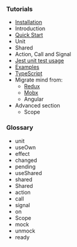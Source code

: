 ### Tutorials

+ [Installation](./installation.md)
+ Introduction
+ [Quick Start](./quick-start.md)
+ Unit
+ Shared
+ Action, Call and Signal
+ [Jest unit test usage](./jest.md)
+ [Examples](./examples.md)
+ [TypeScript](./typescript.md)
+ Migrate mind from:
  + [Redux](./migrate-from-redux.md)
  + [Mobx](./migrate-from-mobx.md)
  + Angular
+ Advanced section
  + Scope


### Glossary

+ unit
+ useOwn
+ effect
+ changed
+ pending
+ useShared
+ shared
+ Shared
+ action
+ call
+ signal
+ on
+ Scope
+ mock
+ unmock
+ ready
